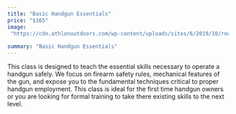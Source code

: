 ```yaml
---
title: "Basic Handgun Essentials"
price: "$165"
image:
 "https://cdn.athlonoutdoors.com/wp-content/uploads/sites/6/2019/10/rndz19-sig-sas-side.jpg"
 
summary: "Basic Handgun Essentials"
---
```

This class is designed to teach the essential skills necessary to operate a handgun safely. We focus on firearm safety rules, mechanical features of the gun, and expose you to the fundamental techniques critical to proper handgun employment.  This class is ideal for the first time handgun owners or you are looking for formal training to take there existing skills to the next level.
<!--stackedit_data:
eyJoaXN0b3J5IjpbMTg3MTQ0MTE5NywtNzY3MDU1MTAzLC0xMz
g2MjI4MzQ3LDE5ODA3MDU1NDMsLTQ5MDk2NTM1MSwtMTExNjAw
OTI3OSwtODY4NTE3Mjc3XX0=
-->